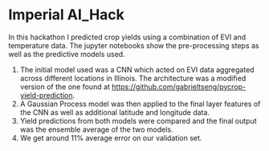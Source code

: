# Imperial AI_Hack 
In this hackathon I predicted crop yields using a combination of EVI and temperature data. The jupyter notebooks show the pre-processing steps as well as the predictive models used. 
1) The initial model used was a CNN which acted on EVI data aggregated across different locations in Illinois. The architecture was a modified version of the one found at https://github.com/gabrieltseng/pycrop-yield-prediction. 
2) A Gaussian Process model was then applied to the final layer features of the CNN as well as additional latitude and longitude data. 
3) Yield predictions from both models were compared and the final output was the ensemble average of the two models. 
4) We get around 11% average error on our validation set.

